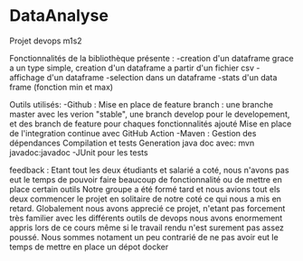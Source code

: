 # DataAnalyse
Projet devops m1s2

Fonctionnalités de la bibliothèque présente :
  -creation d'un dataframe grace a un type simple, creation d'un dataframe a partir d'un fichier csv
  -affichage d'un dataframe
  -selection dans un dataframe
  -stats d'un data frame (fonction min et max)
  
  Outils utilisés:
    -Github : 
      Mise en place de feature branch : une branche master avec les verion "stable", une branch develop pour le developement, et des branch de feature pour chaques   fonctionnalités ajouté
      Mise en place de l'integration continue avec GitHub Action
    -Maven :
      Gestion des dépendances
      Compilation et tests
      Generation java doc avec: mvn javadoc:javadoc
    -JUnit pour les tests
 
 
 
 
 feedback : 
 Etant tout les deux étudiants et salarié a coté, nous n'avons pas eut le temps de pouvoir faire beaucoup de fonctionnalité ou de mettre en place certain outils
 Notre groupe a été formé tard et nous avions tout els deux commencer le projet en solitaire de notre coté ce qui nous a mis en retard.
 Globalement nous avons apprecié ce projet, n'etant pas forcement très familier avec les différents outils de devops nous avons enormement appris lors de ce cours même si le travail rendu n'est surement pas assez poussé. Nous sommes notament un peu contrarié de ne pas avoir eut le temps de mettre en place un dépot docker
